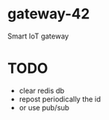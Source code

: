 # gateway-42
Smart IoT gateway

# TODO

- clear redis db
- repost periodically the id
- or use pub/sub
